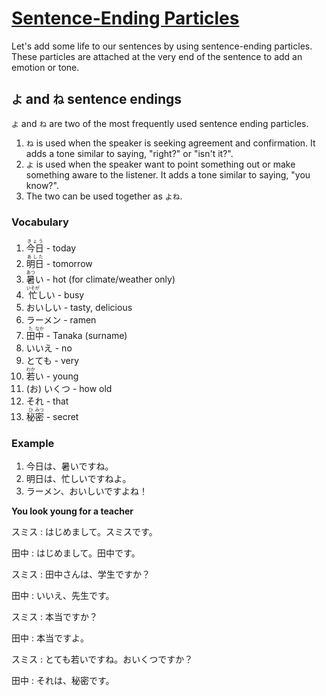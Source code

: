 # [Sentence-Ending Particles](http://www.guidetojapanese.org/learn/complete/ending_particles)

Let's add some life to our sentences by using sentence-ending particles. These particles are attached at the very end of the sentence to add an emotion or tone.

## `よ` and `ね` sentence endings

`よ` and `ね` are two of the most frequently used sentence ending particles.

1. `ね` is used when the speaker is seeking agreement and confirmation. It adds a tone similar to saying, "right?" or "isn't it?".
2. `よ` is used when the speaker want to point something out or make something aware to the listener. It adds a tone similar to saying, "you know?".
3. The two can be used together as `よね`.

### Vocabulary

1. <ruby>今日<rt>きょう</rt></ruby> - today
1. <ruby>明日<rt>あした</rt> - tomorrow
1. <ruby>暑<rt>あつ</rt>い</ruby> - hot (for climate/weather only)
1. <ruby>忙<rt>いそが</rt>しい</ruby> - busy
1. おいしい - tasty, delicious
1. ラーメン - ramen
1. <ruby>田<rt>た</rt>中<rt>なか</rt></ruby> - Tanaka (surname)
1. いいえ - no
1. とても - very
1. <ruby>若<rt>わか</rt>い</ruby> - young
1. (お) いくつ - how old
1. それ - that
1. <ruby>秘<rt>ひ</rt>密<rt>みつ</rt></ruby> - secret

### Example

1. 今日は、暑いですね。
2. 明日は、忙しいですねよ。
3. ラーメン、おいしいですよね！

__You look young for a teacher__

スミス : はじめまして。スミスです。

田中 : はじめまして。田中です。

スミス : 田中さんは、学生ですか？

田中 : いいえ、先生です。

スミス : 本当ですか？

田中 : 本当ですよ。

スミス : とても若いですね。おいくつですか？

田中 : それは、秘密です。
